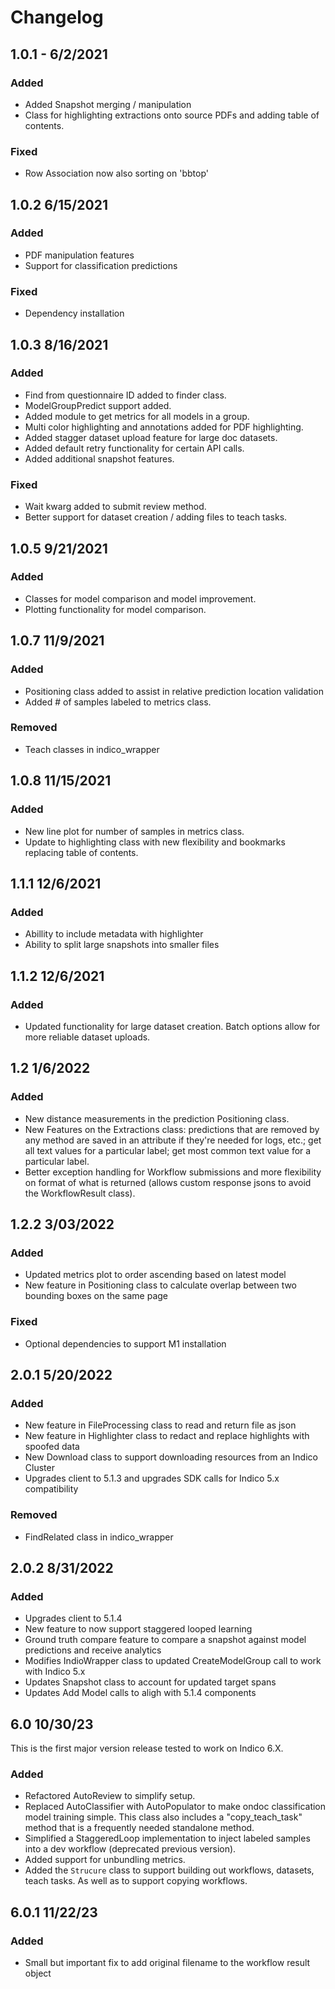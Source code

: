 # Changelog

## 1.0.1 - 6/2/2021

### Added

* Added Snapshot merging / manipulation
* Class for highlighting extractions onto source PDFs and adding table of contents.

### Fixed

* Row Association now also sorting on 'bbtop'

## 1.0.2 6/15/2021

### Added

* PDF manipulation features
* Support for classification predictions

### Fixed

* Dependency installation

## 1.0.3 8/16/2021

### Added

* Find from questionnaire ID added to finder class.
* ModelGroupPredict support added.
* Added module to get metrics for all models in a group.
* Multi color highlighting and annotations added for PDF highlighting.
* Added stagger dataset upload feature for large doc datasets.
* Added default retry functionality for certain API calls.
* Added additional snapshot features.

### Fixed

* Wait kwarg added to submit review method.
* Better support for dataset creation / adding files to teach tasks.

## 1.0.5 9/21/2021

### Added

* Classes for model comparison and model improvement.
* Plotting functionality for model comparison.

## 1.0.7 11/9/2021

### Added

* Positioning class added to assist in relative prediction location validation
* Added # of samples labeled to metrics class.

### Removed

* Teach classes in indico_wrapper

## 1.0.8 11/15/2021

### Added

* New line plot for number of samples in metrics class.
* Update to highlighting class with new flexibility and bookmarks replacing table of contents.

## 1.1.1 12/6/2021

### Added

* Abillity to include metadata with highlighter
* Ability to split large snapshots into smaller files

## 1.1.2 12/6/2021

### Added

* Updated functionality for large dataset creation. Batch options allow for more reliable dataset uploads.

## 1.2 1/6/2022

### Added

* New distance measurements in the prediction Positioning class.
* New Features on the Extractions class: predictions that are removed by any method are saved in an
  attribute if they're needed for logs, etc.; get all text values for a particular label; get most
  common text value for a particular label.
* Better exception handling for Workflow submissions and more flexibility on format of what is returned
  (allows custom response jsons to avoid the WorkflowResult class).

## 1.2.2 3/03/2022

### Added

* Updated metrics plot to order ascending based on latest model
* New feature in Positioning class to calculate overlap between two bounding boxes on the same page

### Fixed

* Optional dependencies to support M1 installation

## 2.0.1 5/20/2022

### Added

* New feature in FileProcessing class to read and return file as json
* New feature in Highlighter class to redact and replace highlights with spoofed data
* New Download class to support downloading resources from an Indico Cluster
* Upgrades client to 5.1.3 and upgrades SDK calls for Indico 5.x compatibility

### Removed

* FindRelated class in indico_wrapper

## 2.0.2 8/31/2022

### Added

* Upgrades client to 5.1.4
* New feature to now support staggered looped learning
* Ground truth compare feature to compare a snapshot against model predictions and receive analytics
* Modifies IndioWrapper class to updated CreateModelGroup call to work with Indico 5.x
* Updates Snapshot class to account for updated target spans
* Updates Add Model calls to aligh with 5.1.4 components

## 6.0 10/30/23

This is the first major version release tested to work on Indico 6.X.

### Added

* Refactored AutoReview to simplify setup.
* Replaced AutoClassifier with AutoPopulator to make ondoc classification model training simple. This class also includes a "copy_teach_task" method that is a frequently needed standalone method.
* Simplified a StaggeredLoop implementation to inject labeled samples into a dev workflow (deprecated previous version).
* Added support for unbundling metrics.
* Added the `Strucure` class to support building out workflows, datasets, teach tasks. As well as to support copying workflows.

## 6.0.1 11/22/23

### Added

* Small but important fix to add original filename to the workflow result object
